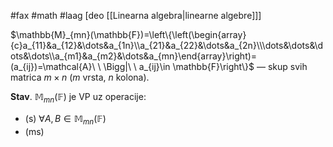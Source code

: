 #fax #math #laag [deo [[Linearna algebra|linearne algebre]]]
$\:$

$\mathbb{M}_{mn}(\mathbb{F})=\left\{\left(\begin{array}{c}a_{11}&a_{12}&\dots&a_{1n}\\a_{21}&a_{22}&\dots&a_{2n}\\\dots&\dots&\dots&\dots\\a_{m1}&a_{m2}&\dots&a_{mn}\end{array}\right)=(a_{ij})=\mathcal{A}\ \ \Bigg|\ \ a_{ij}\in \mathbb{F}\right\}$
— skup svih matrica $m\times n$ ($m$ vrsta, $n$ kolona).

**Stav**. $\mathbb{M}_{mn}(\mathbb{F})$ je VP uz operacije:
- (s) $\forall A,\,B\in \mathbb{M}_{mn}(\mathbb{F})$
- (ms)
